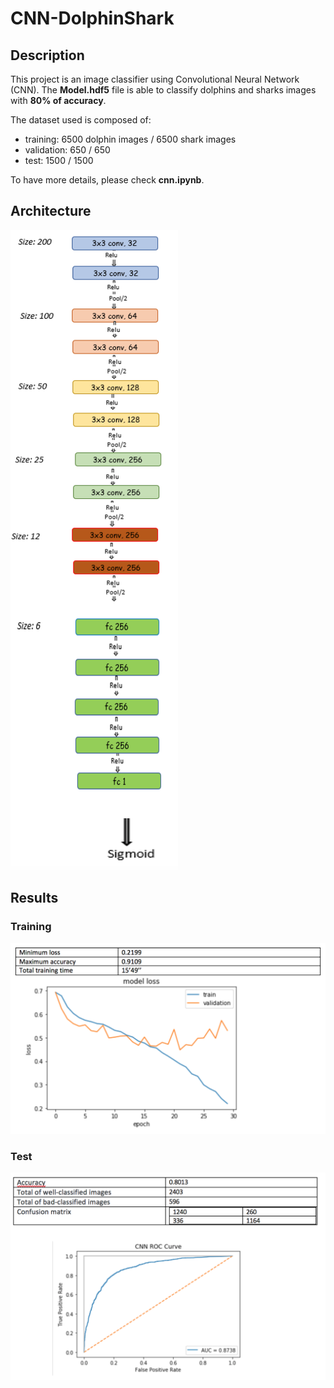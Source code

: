 # CNN-DolphinShark


## Description

This project is an image classifier using Convolutional Neural Network (CNN). The **Model.hdf5** file is able to classify dolphins and sharks images with **80% of accuracy**.  
  
The dataset used is composed of:
- training: 6500 dolphin images / 6500 shark images
- validation: 650 / 650
- test: 1500 / 1500  

To have more details, please check **cnn.ipynb**.

## Architecture
![cnn_structure](cnn_structure.png)

## Results

### Training

![training_results](training_results.png)

### Test

![test_results](test_results.png)  
